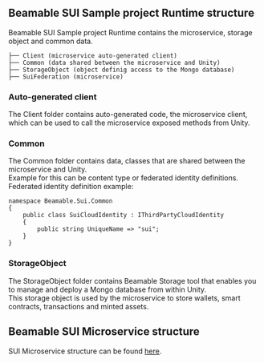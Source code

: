 ## Beamable SUI Sample project Runtime structure

Beamable SUI Sample project Runtime contains the microservice, storage object and common data.
```
├── Client (microservice auto-generated client)
├── Common (data shared between the microservice and Unity)
├── StorageObject (object definig access to the Mongo database)
├── SuiFederation (microservice)
```

### Auto-generated client
The Client folder contains auto-generated code, the microservice client, which can be used to call the microservice exposed methods from Unity.

### Common
The Common folder contains data, classes that are shared between the microservice and Unity.  
Example for this can be content type or federated identity definitions.
Federated identity definition example:
```
namespace Beamable.Sui.Common
{
    public class SuiCloudIdentity : IThirdPartyCloudIdentity
    {
        public string UniqueName => "sui";
    }
}
```

### StorageObject
The StorageObject folder contains Beamable Storage tool that enables you to manage and deploy a Mongo database from within Unity.  
This storage object is used by the microservice to store wallets, smart contracts, transactions and minted assets. 

## Beamable SUI Microservice structure
SUI Microservice structure can be found [here](SuiFederation/Readme.md).